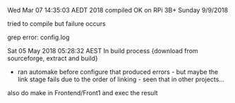 Wed Mar 07 14:35:03 AEDT 2018 
compiled OK on RPi 3B+ Sunday 9/9/2018

tried to compile but failure occurs

grep error:  config.log 

Sat 05 May 2018 05:28:32 AEST 
In build process {download from sourceforge, extract and build}
 - ran automake before configure 
that produced errors - but maybe the link stage fails due to the order of linking - seen that in other projects...

also do make in Frontend/Front1 and exec the result

